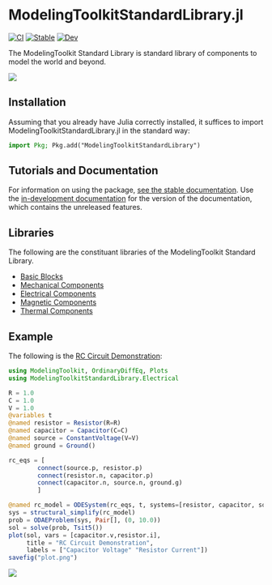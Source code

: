# ModelingToolkitStandardLibrary.jl

[![CI](https://github.com/SciML/ModelingToolkitStandardLibrary.jl/actions/workflows/CI.yml/badge.svg)](https://github.com/SciML/ModelingToolkitStandardLibrary.jl/actions/workflows/CI.yml)
[![Stable](https://img.shields.io/badge/docs-stable-blue.svg)](http://mtkstdlib.sciml.ai/stable/)
[![Dev](https://img.shields.io/badge/docs-dev-blue.svg)](http://mtkstdlib.sciml.ai/dev/)

The ModelingToolkit Standard Library is standard library of components to model the world and beyond.

![](https://user-images.githubusercontent.com/1814174/172000112-3579f5cf-c370-48c2-8047-558fbc46aeb6.png)

## Installation

Assuming that you already have Julia correctly installed, it suffices to import
ModelingToolkitStandardLibrary.jl in the standard way:

```julia
import Pkg; Pkg.add("ModelingToolkitStandardLibrary")
```

## Tutorials and Documentation

For information on using the package,
[see the stable documentation](https://mtkstdlib.sciml.ai/stable/). Use the
[in-development documentation](https://mtkstdlib.sciml.ai/dev/) for the version of
the documentation, which contains the unreleased features.

## Libraries

The following are the constituant libraries of the ModelingToolkit Standard Library.

- [Basic Blocks](http://mtkstdlib.sciml.ai/dev/API/blocks/)
- [Mechanical Components](http://mtkstdlib.sciml.ai/dev/API/mechanical/)
- [Electrical Components](http://mtkstdlib.sciml.ai/dev/API/electrical/)
- [Magnetic Components](http://mtkstdlib.sciml.ai/dev/API/magnetic/)
- [Thermal Components](http://mtkstdlib.sciml.ai/dev/API/thermal/)

## Example

The following is the [RC Circuit Demonstration](http://mtkstdlib.sciml.ai/dev/tutorials/rc_circuit/):

```julia
using ModelingToolkit, OrdinaryDiffEq, Plots
using ModelingToolkitStandardLibrary.Electrical

R = 1.0
C = 1.0
V = 1.0
@variables t
@named resistor = Resistor(R=R)
@named capacitor = Capacitor(C=C)
@named source = ConstantVoltage(V=V)
@named ground = Ground()

rc_eqs = [
        connect(source.p, resistor.p)
        connect(resistor.n, capacitor.p)
        connect(capacitor.n, source.n, ground.g)
        ]

@named rc_model = ODESystem(rc_eqs, t, systems=[resistor, capacitor, source, ground])
sys = structural_simplify(rc_model)
prob = ODAEProblem(sys, Pair[], (0, 10.0))
sol = solve(prob, Tsit5())
plot(sol, vars = [capacitor.v,resistor.i],
     title = "RC Circuit Demonstration",
     labels = ["Capacitor Voltage" "Resistor Current"])
savefig("plot.png")
```

![](https://user-images.githubusercontent.com/1814174/164912983-c3f73628-0e19-4e42-b085-4f62ba6f23d1.png)

